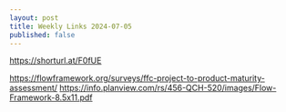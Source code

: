 ```yaml
---
layout: post
title: Weekly Links 2024-07-05
published: false
---
```




https://shorturl.at/F0fUE


https://flowframework.org/surveys/ffc-project-to-product-maturity-assessment/
https://info.planview.com/rs/456-QCH-520/images/Flow-Framework-8.5x11.pdf

